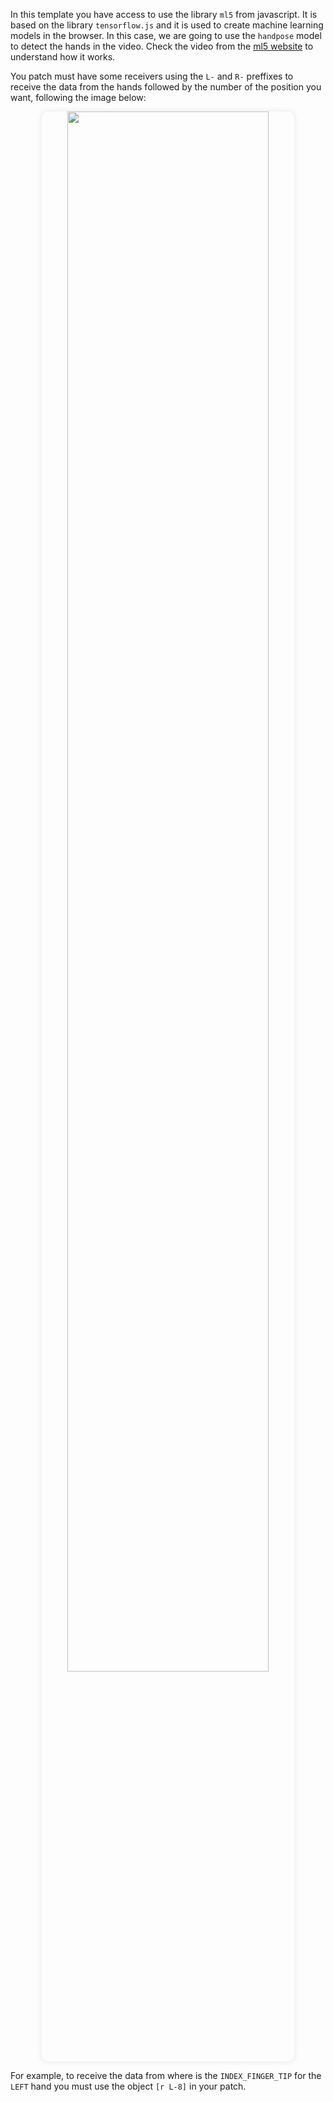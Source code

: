 In this template you have access to use the library `ml5` from javascript. It is based on the library `tensorflow.js` and it is used to create machine learning models in the browser. In this case, we are going to use the `handpose` model to detect the hands in the video. Check the video from the [ml5 website](https://docs.ml5js.org/#/reference/handpose) to understand how it works. 

You patch must have some receivers using the `L-` and `R-` preffixes to receive the data from the hands followed by the number of the position you want, following the image below:

<p align="center">
  <img src="../hand-pose.png" width="80%" style="border-radius: 10px; box-shadow: 0 0 10px rgba(0, 0, 0, 0.1);">
</p>

For example, to receive the data from where is the `INDEX_FINGER_TIP` for the `LEFT` hand you must use the object `[r L-8]` in your patch.
